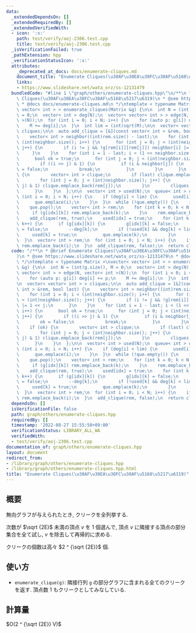 ```yaml
---
data:
  _extendedDependsOn: []
  _extendedRequiredBy: []
  _extendedVerifiedWith:
  - icon: ':x:'
    path: test/verify/aoj-2306.test.cpp
    title: test/verify/aoj-2306.test.cpp
  _isVerificationFailed: true
  _pathExtension: hpp
  _verificationStatusIcon: ':x:'
  attributes:
    _deprecated_at_docs: docs/enumerate-cliques.md
    document_title: "Enumerate Cliques(\u30AF\u30EA\u30FC\u30AF\u5168\u5217\u6319)"
    links:
    - https://www.slideshare.net/wata_orz/ss-12131479
  bundledCode: "#line 1 \"graph/others/enumerate-cliques.hpp\"\n/**\n * @brief Enumerate\
    \ Cliques(\u30AF\u30EA\u30FC\u30AF\u5168\u5217\u6319)\n * @see https://www.slideshare.net/wata_orz/ss-12131479\n\
    \ * @docs docs/enumerate-cliques.md\n */\ntemplate < typename Matrix >\nvector<\
    \ vector< int > > enumerate_cliques(Matrix &g) {\n\n  int N = (int)g.size(), M\
    \ = 0;\n  vector< int > deg(N);\n  vector< vector< int > > edge(N, vector< int\
    \ >(N));\n  for (int i = 0; i < N; i++) {\n    for (auto p: g[i]) deg[i] += p;\n\
    \    M += deg[i];\n  }\n  int lim = (int)sqrt(M);\n\n  vector< vector< int > >\
    \ cliques;\n\n  auto add_clique = [&](const vector< int > &rem, bool last) {\n\
    \    vector< int > neighbor((int)rem.size() - last);\n    for (int i = 0; i <\
    \ (int)neighbor.size(); i++) {\n      for (int j = 0; j < (int)neighbor.size();\
    \ j++) {\n        if (i != j && !g[rem[i]][rem[j]]) neighbor[i] |= 1 << j;\n \
    \     }\n    }\n    for (int i = 1 - last; i < (1 << neighbor.size()); i++) {\n\
    \      bool ok = true;\n      for (int j = 0; j < (int)neighbor.size(); j++) {\n\
    \        if ((i >> j) & 1) {\n          if (i & neighbor[j]) {\n            ok\
    \ = false;\n            break;\n          }\n        }\n      }\n      if (ok)\
    \ {\n        vector< int > clique;\n        if (last) clique.emplace_back(rem.back());\n\
    \        for (int j = 0; j < (int)neighbor.size(); j++) {\n          if ((i >>\
    \ j) & 1) clique.emplace_back(rem[j]);\n        }\n        cliques.emplace_back(clique);\n\
    \      }\n    }\n  };\n\n  vector< int > used(N);\n  queue< int > que;\n  for\
    \ (int i = 0; i < N; i++) {\n    if (deg[i] < lim) {\n      used[i] = true;\n\
    \      que.emplace(i);\n    }\n  }\n  while (!que.empty()) {\n    int idx = que.front();\n\
    \    que.pop();\n    vector< int > rem;\n    for (int k = 0; k < N; k++) {\n \
    \     if (g[idx][k]) rem.emplace_back(k);\n    }\n    rem.emplace_back(idx);\n\
    \    add_clique(rem, true);\n    used[idx] = true;\n    for (int k = 0; k < N;\
    \ k++) {\n      if (g[idx][k]) {\n        g[idx][k] = false;\n        g[k][idx]\
    \ = false;\n        --deg[k];\n        if (!used[k] && deg[k] < lim) {\n     \
    \     used[k] = true;\n          que.emplace(k);\n        }\n      }\n    }\n\
    \  }\n  vector< int > rem;\n  for (int i = 0; i < N; i++) {\n    if (!used[i])\
    \ rem.emplace_back(i);\n  }\n  add_clique(rem, false);\n  return cliques;\n}\n"
  code: "/**\n * @brief Enumerate Cliques(\u30AF\u30EA\u30FC\u30AF\u5168\u5217\u6319\
    )\n * @see https://www.slideshare.net/wata_orz/ss-12131479\n * @docs docs/enumerate-cliques.md\n\
    \ */\ntemplate < typename Matrix >\nvector< vector< int > > enumerate_cliques(Matrix\
    \ &g) {\n\n  int N = (int)g.size(), M = 0;\n  vector< int > deg(N);\n  vector<\
    \ vector< int > > edge(N, vector< int >(N));\n  for (int i = 0; i < N; i++) {\n\
    \    for (auto p: g[i]) deg[i] += p;\n    M += deg[i];\n  }\n  int lim = (int)sqrt(M);\n\
    \n  vector< vector< int > > cliques;\n\n  auto add_clique = [&](const vector<\
    \ int > &rem, bool last) {\n    vector< int > neighbor((int)rem.size() - last);\n\
    \    for (int i = 0; i < (int)neighbor.size(); i++) {\n      for (int j = 0; j\
    \ < (int)neighbor.size(); j++) {\n        if (i != j && !g[rem[i]][rem[j]]) neighbor[i]\
    \ |= 1 << j;\n      }\n    }\n    for (int i = 1 - last; i < (1 << neighbor.size());\
    \ i++) {\n      bool ok = true;\n      for (int j = 0; j < (int)neighbor.size();\
    \ j++) {\n        if ((i >> j) & 1) {\n          if (i & neighbor[j]) {\n    \
    \        ok = false;\n            break;\n          }\n        }\n      }\n  \
    \    if (ok) {\n        vector< int > clique;\n        if (last) clique.emplace_back(rem.back());\n\
    \        for (int j = 0; j < (int)neighbor.size(); j++) {\n          if ((i >>\
    \ j) & 1) clique.emplace_back(rem[j]);\n        }\n        cliques.emplace_back(clique);\n\
    \      }\n    }\n  };\n\n  vector< int > used(N);\n  queue< int > que;\n  for\
    \ (int i = 0; i < N; i++) {\n    if (deg[i] < lim) {\n      used[i] = true;\n\
    \      que.emplace(i);\n    }\n  }\n  while (!que.empty()) {\n    int idx = que.front();\n\
    \    que.pop();\n    vector< int > rem;\n    for (int k = 0; k < N; k++) {\n \
    \     if (g[idx][k]) rem.emplace_back(k);\n    }\n    rem.emplace_back(idx);\n\
    \    add_clique(rem, true);\n    used[idx] = true;\n    for (int k = 0; k < N;\
    \ k++) {\n      if (g[idx][k]) {\n        g[idx][k] = false;\n        g[k][idx]\
    \ = false;\n        --deg[k];\n        if (!used[k] && deg[k] < lim) {\n     \
    \     used[k] = true;\n          que.emplace(k);\n        }\n      }\n    }\n\
    \  }\n  vector< int > rem;\n  for (int i = 0; i < N; i++) {\n    if (!used[i])\
    \ rem.emplace_back(i);\n  }\n  add_clique(rem, false);\n  return cliques;\n}\n"
  dependsOn: []
  isVerificationFile: false
  path: graph/others/enumerate-cliques.hpp
  requiredBy: []
  timestamp: '2022-08-27 15:55:50+09:00'
  verificationStatus: LIBRARY_ALL_WA
  verifiedWith:
  - test/verify/aoj-2306.test.cpp
documentation_of: graph/others/enumerate-cliques.hpp
layout: document
redirect_from:
- /library/graph/others/enumerate-cliques.hpp
- /library/graph/others/enumerate-cliques.hpp.html
title: "Enumerate Cliques(\u30AF\u30EA\u30FC\u30AF\u5168\u5217\u6319)"
---
```

## 概要

無向グラフが与えられたとき, クリークを全列挙する.

次数が $\sqrt {2E}$ 未満の頂点 $v$ を $1$ 個選んで, 頂点 $v$ に隣接する頂点の部分集合を全て試し, $v$ を除去して再帰的に求める.

クリークの個数は高々 $2 ^ {\sqrt {2E}}$ 個.

## 使い方

* `enumerate_clique(g)`: 隣接行列 `g` の部分グラフに含まれる全てのクリークを返す. 頂点数 $1$ もクリークとしてみなしている.

## 計算量

$O(2 ^ {\sqrt {2E}} V)$
